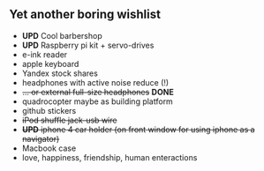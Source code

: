 ## Yet another boring wishlist

* **UPD** Cool barbershop
* **UPD** Raspberry pi kit + servo-drives
* e-ink reader
* apple keyboard
* Yandex stock shares
* headphones with active noise reduce (!)
* ~~... or external full-size headphones~~ **DONE**
* quadrocopter maybe as building platform
* github stickers
* ~~iPod shuffle jack-usb wire~~
* ~~**UPD** iphone 4 car holder (on front window for using iphone as a navigator)~~
* Macbook case
* love, happiness, friendship, human enteractions
